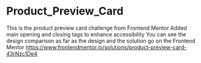 # Product_Preview_Card
This is the product preview card challenge from Frontend Mentor
Added main opening and closing tags to enhance accessibility
You can see the design comparison as far as the design and the solution go on the Frontend Mentor 
https://www.frontendmentor.io/solutions/product-preview-card-43rNzc1De4
